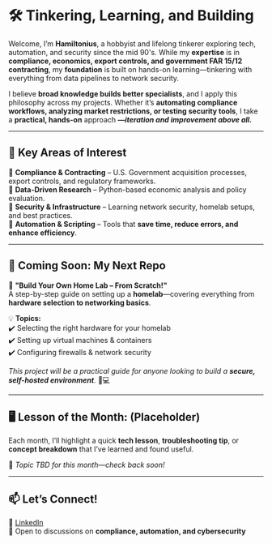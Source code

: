 # 🛠️ Tinkering, Learning, and Building
Welcome, I’m **Hamiltonius**, a hobbyist and lifelong tinkerer exploring tech, automation, and security since the mid 90's. While my **expertise** is in **compliance, economics, export controls, and government FAR 15/12 contracting**, my **foundation** is built on hands-on learning—tinkering with everything from data pipelines to network security.

I believe **broad knowledge builds better specialists**, and I apply this philosophy across my projects. Whether it’s **automating compliance workflows, analyzing market restrictions, or testing security tools**, I take a **practical, hands-on** approach _**—iteration and improvement above all.**_


---

## 📌 Key Areas of Interest
🔹 **Compliance & Contracting** – U.S. Government acquisition processes, export controls, and regulatory frameworks.  
🔹 **Data-Driven Research** – Python-based economic analysis and policy evaluation.  
🔹 **Security & Infrastructure** – Learning network security, homelab setups, and best practices.  
🔹 **Automation & Scripting** – Tools that **save time, reduce errors, and enhance efficiency**.  

---

## 🚀 Coming Soon: My Next Repo
🔧 **"Build Your Own Home Lab – From Scratch!"**  
A step-by-step guide on setting up a **homelab**—covering everything from **hardware selection to networking basics**.  

💡 **Topics:**  
✔️ Selecting the right hardware for your homelab  
✔️ Setting up virtual machines & containers  
✔️ Configuring firewalls & network security  

_This project will be a practical guide for anyone looking to build a **secure, self-hosted environment**._ 🏡💻  

---

## 🖥️ Lesson of the Month: (Placeholder)
Each month, I’ll highlight a quick **tech lesson**, **troubleshooting tip**, or **concept breakdown** that I’ve learned and found useful.  

📝 *Topic TBD for this month—check back soon!*  

---

## 📫 Let’s Connect!
💼 [LinkedIn](https://www.linkedin.com/in/thomas-galarneau-071619693141592653589793238/)  
📜 Open to discussions on **compliance, automation, and cybersecurity**  

